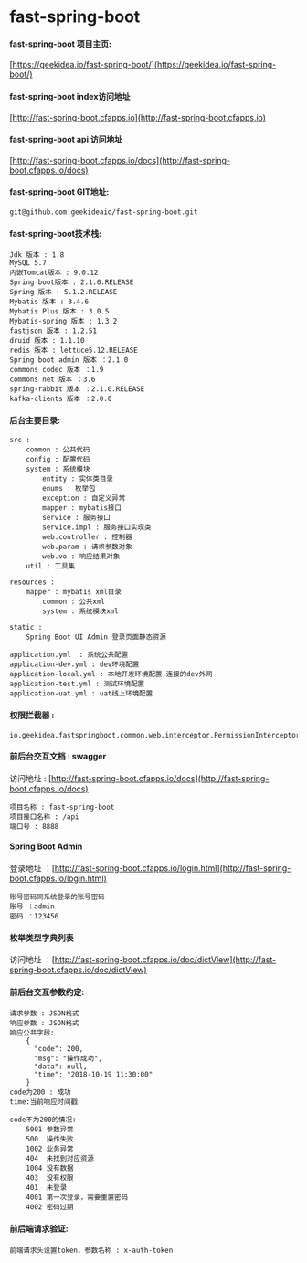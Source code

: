 # fast-spring-boot

#### fast-spring-boot 项目主页:
   [https://geekidea.io/fast-spring-boot/](https://geekidea.io/fast-spring-boot/)
     
#### fast-spring-boot index访问地址
   [http://fast-spring-boot.cfapps.io](http://fast-spring-boot.cfapps.io)
       
#### fast-spring-boot api 访问地址
   [http://fast-spring-boot.cfapps.io/docs](http://fast-spring-boot.cfapps.io/docs)
     
#### fast-spring-boot GIT地址:
    git@github.com:geekideaio/fast-spring-boot.git
    
#### fast-spring-boot技术栈:
    Jdk 版本 : 1.8
    MySQL 5.7
    内嵌Tomcat版本 : 9.0.12
    Spring boot版本 : 2.1.0.RELEASE
    Spring 版本 : 5.1.2.RELEASE
    Mybatis 版本 : 3.4.6
    Mybatis Plus 版本 : 3.0.5
    Mybatis-spring 版本 : 1.3.2
    fastjson 版本 : 1.2.51
    druid 版本 : 1.1.10
    redis 版本 : lettuce5.12.RELEASE
    Spring boot admin 版本 ：2.1.0
    commons codec 版本 ：1.9
    commons net 版本 ：3.6
    spring-rabbit 版本 ：2.1.0.RELEASE
    kafka-clients 版本 ：2.0.0
    
    
#### 后台主要目录:  
	src : 
		common : 公共代码
		config : 配置代码
		system : 系统模块
			entity : 实体类目录
			enums : 枚举包
			exception : 自定义异常
			mapper : mybatis接口
			service : 服务接口
			service.impl : 服务接口实现类
			web.controller : 控制器
			web.param : 请求参数对象
			web.vo : 响应结果对象
		util : 工具集
	
	resources : 
		mapper : mybatis xml目录
			common : 公共xml
			system : 系统模块xml
			
	static :
		Spring Boot UI Admin 登录页面静态资源
		
	application.yml  : 系统公共配置
	application-dev.yml : dev环境配置
	application-local.yml : 本地开发环境配置,连接的dev外网
	application-test.yml : 测试环境配置
	application-uat.yml : uat线上环境配置
	
		
#### 权限拦截器 :  
    io.geekidea.fastspringboot.common.web.interceptor.PermissionInterceptor

#### 前后台交互文档 : swagger
 访问地址 : [http://fast-spring-boot.cfapps.io/docs](http://fast-spring-boot.cfapps.io/docs)
 
    项目名称 : fast-spring-boot
    项目接口名称 : /api
    端口号 : 8888    
         
####  Spring Boot Admin 
   登录地址 ：[http://fast-spring-boot.cfapps.io/login.html](http://fast-spring-boot.cfapps.io/login.html)
   
    账号密码同系统登录的账号密码
    账号 ：admin
    密码 ：123456
    
####  枚举类型字典列表
   访问地址 ：[http://fast-spring-boot.cfapps.io/doc/dictView](http://fast-spring-boot.cfapps.io/doc/dictView)
    
#### 前后台交互参数约定:
    请求参数 : JSON格式
    响应参数 : JSON格式
    响应公共字段:
        {
          "code": 200,
          "msg": "操作成功",
          "data": null,
          "time": "2018-10-19 11:30:00"
        }
    code为200 : 成功
    time:当前响应时间戳
    
    code不为200的情况:
        5001 参数异常
        500  操作失败
        1002 业务异常
        404  未找到对应资源
        1004 没有数据
        403  没有权限
        401  未登录
        4001 第一次登录，需要重置密码
        4002 密码过期
        
#### 前后端请求验证:
    前端请求头设置token，参数名称 : x-auth-token
